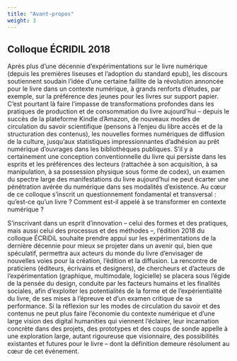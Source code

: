 ```yaml
---
title: "Avant-propos"
weight: 3
---
```


## Colloque ÉCRIDIL 2018

Après plus d’une décennie d’expérimentations sur le livre numérique (depuis les premières liseuses et l’adoption du standard epub), les discours soutiennent soudain l’idée d’une certaine faillite de la révolution annoncée pour le livre dans un contexte numérique, à grands renforts d’études, par exemple, sur la préférence des jeunes pour les livres sur support papier. C’est pourtant là faire l’impasse de transformations profondes dans les pratiques de production et de consommation du livre aujourd’hui – depuis le succès de la plateforme Kindle d’Amazon, de nouveaux modes de circulation du savoir scientifique (pensons à l’enjeu du libre accès et de la structuration des contenus), les nouvelles formes numériques de diffusion de la culture, jusqu’aux statistiques impressionnantes d’adhésion au prêt numérique d’ouvrages dans les bibliothèques publiques. S’il y a certainement une conception conventionnelle du livre qui persiste dans les esprits et les préférences des lecteurs (rattachée à son acquisition, à sa manipulation, à sa possession physique sous forme de codex), un examen du spectre large des manifestations du livre aujourd’hui ne peut écarter une pénétration avérée du numérique dans ses modalités d’existence. Au cœur de ce colloque s’inscrit un questionnement fondamental et transversal : qu’est-ce qu’un livre ? Comment est-il appelé à se transformer en contexte numérique ?

S’inscrivant dans un esprit d’innovation – celui des formes et des pratiques, mais aussi celui des processus et des méthodes –, l’édition 2018 du colloque ÉCRiDiL souhaite prendre appui sur les expérimentations de la dernière décennie pour mieux se projeter dans un avenir qui, bien que spéculatif, permettra aux acteurs du monde du livre d’envisager de nouvelles voies pour la création, l’édition et la diffusion. La rencontre de praticiens (éditeurs, écrivains et designers), de chercheurs et d’acteurs de l’expérimentation (graphique, multimodale, logicielle) se placera sous l’égide de la pensée du design, conduite par les facteurs humains et les finalités sociales, afin d’exploiter les potentialités de la forme et de l’expérientialité du livre, de ses mises à l’épreuve et d’un examen critique de sa performance. Si la réflexion sur les modes de circulation du savoir et des contenus ne peut plus faire l’économie du contexte numérique et d’une large vision des digital humanities qui viennent l’éclairer, leur incarnation concrète dans des projets, des prototypes et des coups de sonde appelle à une exploration large, autant rigoureuse que visionnaire, des possibilités existantes et futures pour le livre – dont la définition demeure résolument au cœur de cet événement.
